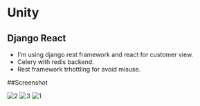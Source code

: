 # Unity

## Django React
- I'm using django rest framework and react for customer view.
- Celery with redis backend.
- Rest framework trhottling for avoid misuse.



##Screenshot

![2](https://user-images.githubusercontent.com/90748704/192912743-4dc91b2b-13ca-4981-b128-33cf94f3b2d0.png)
![3](https://user-images.githubusercontent.com/90748704/192912747-9c32c8e2-aa10-4c43-b06f-40970d949ba0.png)
![1](https://user-images.githubusercontent.com/90748704/192912739-7c611698-1ec8-4d69-9ec8-b880f68eb2b3.png)
